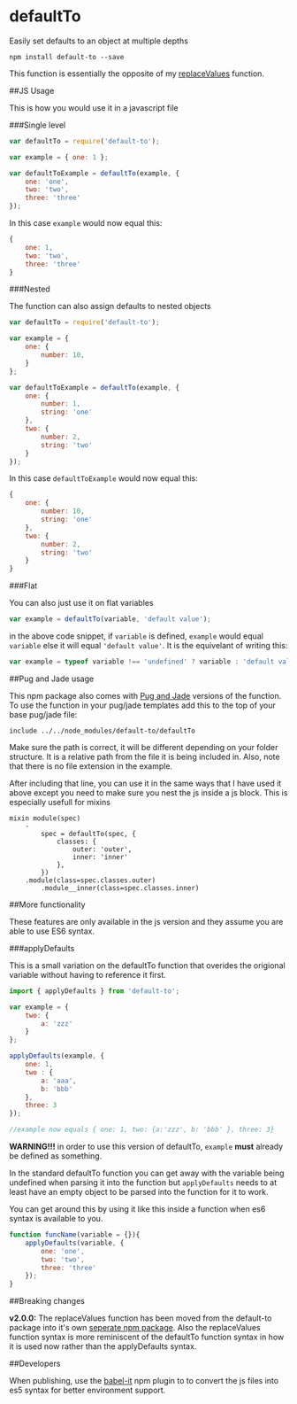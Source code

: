 # defaultTo
Easily set defaults to an object at multiple depths

`````
npm install default-to --save
`````

This function is essentially the opposite of my [replaceValues](https://www.npmjs.com/package/replace-values) function.

##JS Usage

This is how you would use it in a javascript file

###Single level

`````js
var defaultTo = require('default-to');

var example = { one: 1 };

var defaultToExample = defaultTo(example, {
    one: 'one',
    two: 'two',
    three: 'three'
});
`````

In this case `example` would now equal this:

`````js
{
    one: 1,
    two: 'two',
    three: 'three'
}
`````

###Nested

The function can also assign defaults to nested objects

`````js
var defaultTo = require('default-to');

var example = {
    one: {
        number: 10,
    }
};

var defaultToExample = defaultTo(example, {
    one: {
        number: 1,
        string: 'one'
    },
    two: {
        number: 2,
        string: 'two'
    }
});
`````

In this case `defaultToExample` would now equal this:

`````js
{
    one: {
        number: 10,
        string: 'one'
    },
    two: {
        number: 2,
        string: 'two'
    }
}
`````

###Flat

You can also just use it on flat variables

`````js
var example = defaultTo(variable, 'default value');
`````

in the above code snippet, if `variable` is defined,  `example` would equal `variable` else it will equal `'default value'`. It is the equivelant of writing this:

````js
var example = typeof variable !== 'undefined' ? variable : 'default value';
````

##Pug and Jade usage

This npm package also comes with [Pug and Jade](https://pugjs.org/api/getting-started.html) versions of the function. To use the function in your pug/jade templates add this to the top of your base pug/jade file:

`````jade
include ../../node_modules/default-to/defaultTo
`````

Make sure the path is correct, it will be different depending on your folder structure. It is a relative path from the file it is being included in. Also, note that there is no file extension in the example.

After including that line, you can use it in the same ways that I have used it above except you need to make sure you nest the js inside a js block. This is especially usefull for mixins

``````jade
mixin module(spec)
    -
        spec = defaultTo(spec, {
            classes: {
                outer: 'outer',
                inner: 'inner'
            },
        })
    .module(class=spec.classes.outer)
        .module__inner(class=spec.classes.inner)
``````

##More functionality

These features are only available in the js version and they assume you are able to use ES6 syntax.

###applyDefaults

This is a small variation on the defaultTo function that overides the origional variable without having to reference it first.

`````js
import { applyDefaults } from 'default-to';

var example = {
    two: {
        a: 'zzz'
    }
};

applyDefaults(example, {
    one: 1,
    two : {
        a: 'aaa',
        b: 'bbb'
    },
    three: 3
});

//example now equals { one: 1, two: {a:'zzz', b: 'bbb' }, three: 3}
`````

**WARNING!!!** in order to use this version of defaultTo, `example` **must** already be defined as something.

In the standard defaultTo function you can get away with the variable being undefined when parsing it into the function but `applyDefaults` needs to at least have an empty object to be parsed into the function for it to work.

You can get around this by using it like this inside a function when es6 syntax is available to you.

`````````js
function funcName(variable = {}){
    applyDefaults(variable, {
        one: 'one',
        two: 'two',
        three: 'three'
    });
}
`````````

##Breaking changes

**v2.0.0:** The replaceValues function has been moved from the default-to package into it's own [seperate npm package](https://www.npmjs.com/package/replace-values). Also the replaceValues function syntax is more reminiscent of the defaultTo function syntax in how it is used now rather than the applyDefaults syntax.

##Developers

When publishing, use the [babel-it](https://github.com/IonicaBizau/babel-it) npm plugin to to convert the js files into es5 syntax for better environment support.